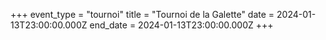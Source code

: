 +++
event_type = "tournoi"
title = "Tournoi de la Galette"
date = 2024-01-13T23:00:00.000Z
end_date = 2024-01-13T23:00:00.000Z
+++

